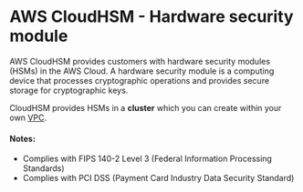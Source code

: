 # AWS CloudHSM - Hardware security module

AWS CloudHSM provides customers with hardware security modules (HSMs) in the AWS Cloud. A hardware security module is a computing device that processes cryptographic operations and provides secure storage for cryptographic keys.

CloudHSM provides HSMs in a **cluster** which you can create within your own [VPC](VPC.md).

#### Notes:
- Complies with FIPS 140-2 Level 3 (Federal Information Processing Standards)
- Complies with PCI DSS (Payment Card Industry Data Security Standard)